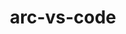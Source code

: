 ---
title: arc-vs-code
summary: Bringing Swate and ARCitect to Visual Studio Code.
icon: tabler:brand-vscode
href: https://nfdi4plants.github.io/nfdi4plants.knowledgebase/guides/vs-code-extension/
---